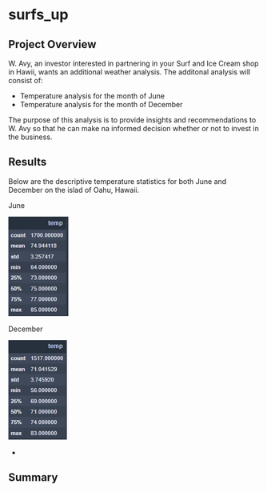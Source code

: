 # surfs_up

## Project Overview

W. Avy, an investor interested in partnering in your Surf and Ice Cream shop in Hawii, wants an additional weather analysis. The additonal analysis will consist of:

- Temperature analysis for the month of June 
- Temperature analysis for the month of December

The purpose of this analysis is to provide insights and recommendations to W. Avy so that he can make na informed decision whether or not to invest in the business.

## Results

Below are the descriptive temperature statistics for both June and December on the islad of Oahu, Hawaii.

June 

![June Temp Stats](./Images/June_temp_stats.png)

December

![Dec Temp Stats](./Images/Dec_temp_stats.png)

- 
## Summary
